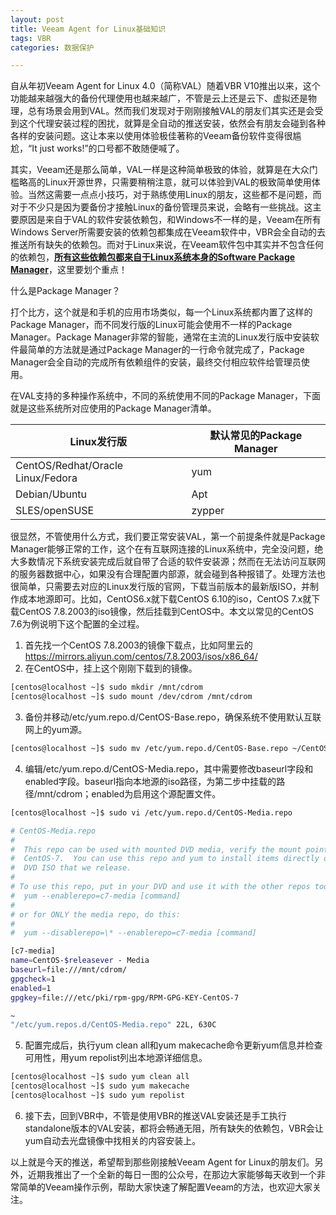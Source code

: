 ```yaml
---
layout: post
title: Veeam Agent for Linux基础知识
tags: VBR
categories: 数据保护

---
```


自从年初Veeam Agent for Linux 4.0（简称VAL）随着VBR V10推出以来，这个功能越来越强大的备份代理使用也越来越广，不管是云上还是云下、虚拟还是物理，总有场景会用到VAL。然而我们发现对于刚刚接触VAL的朋友们其实还是会受到这个代理安装过程的困扰，就算是全自动的推送安装，依然会有朋友会碰到各种各样的安装问题。这让本来以使用体验极佳著称的Veeam备份软件变得很尴尬，“It just works!”的口号都不敢随便喊了。

其实，Veeam还是那么简单，VAL一样是这种简单极致的体验，就算是在大众门槛略高的Linux开源世界，只需要稍稍注意，就可以体验到VAL的极致简单使用体验。当然这需要一点点小技巧，对于熟练使用Linux的朋友，这些都不是问题，而对于不少只是因为要备份才接触Linux的备份管理员来说，会略有一些挑战。这主要原因是来自于VAL的软件安装依赖包，和Windows不一样的是，Veeam在所有Windows Server所需要安装的依赖包都集成在Veeam软件中，VBR会全自动的去推送所有缺失的依赖包。而对于Linux来说，在Veeam软件包中其实并不包含任何的依赖包，**<u>所有这些依赖包都来自于Linux系统本身的Software Package Manager</u>**，这里要划个重点！

什么是Package Manager？

打个比方，这个就是和手机的应用市场类似，每一个Linux系统都内置了这样的Package Manager，而不同发行版的Linux可能会使用不一样的Package Manager。Package Manager非常的智能，通常在主流的Linux发行版中安装软件最简单的方法就是通过Package Manager的一行命令就完成了，Package Manager会全自动的完成所有依赖组件的安装，最终交付相应软件给管理员使用。

在VAL支持的多种操作系统中，不同的系统使用不同的Package Manager，下面就是这些系统所对应使用的Package Manager清单。

| Linux发行版                       | 默认常见的Package Manager |
| --------------------------------- | ------------------------- |
| CentOS/Redhat/Oracle Linux/Fedora | yum                       |
| Debian/Ubuntu                     | Apt                       |
| SLES/openSUSE                     | zypper                    |

很显然，不管使用什么方式，我们要正常安装VAL，第一个前提条件就是Package Manager能够正常的工作，这个在有互联网连接的Linux系统中，完全没问题，绝大多数情况下系统安装完成后就自带了合适的软件安装源；然而在无法访问互联网的服务器数据中心，如果没有合理配置内部源，就会碰到各种报错了。处理方法也很简单，只需要去对应的Linux发行版的官网，下载当前版本的最新版ISO，并制作成本地源即可。比如，CentOS6.x就下载CentOS 6.10的iso，CentOS 7.x就下载CentOS 7.8.2003的iso镜像，然后挂载到CentOS中。本文以常见的CentOS 7.6为例说明下这个配置的全过程。

1. 首先找一个CentOS 7.8.2003的镜像下载点，比如阿里云的
   https://mirrors.aliyun.com/centos/7.8.2003/isos/x86_64/
2. 在CentOS中，挂上这个刚刚下载到的镜像。

```bash
[centos@localhost ~]$ sudo mkdir /mnt/cdrom
[centos@localhost ~]$ sudo mount /dev/cdrom /mnt/cdrom
```

3. 备份并移动/etc/yum.repo.d/CentOS-Base.repo，确保系统不使用默认互联网上的yum源。

```bash
[centos@localhost ~]$ sudo mv /etc/yum.repo.d/CentOS-Base.repo ~/CentOS-Base.repo
```

4. 编辑/etc/yum.repo.d/CentOS-Media.repo，其中需要修改baseurl字段和enabled字段。baseurl指向本地源的iso路径，为第二步中挂载的路径/mnt/cdrom；enabled为启用这个源配置文件。

```bash
[centos@localhost ~]$ sudo vi /etc/yum.repo.d/CentOS-Media.repo

# CentOS-Media.repo
#
#  This repo can be used with mounted DVD media, verify the mount point for
#  CentOS-7.  You can use this repo and yum to install items directly off the
#  DVD ISO that we release.
#
# To use this repo, put in your DVD and use it with the other repos too:
#  yum --enablerepo=c7-media [command]
#
# or for ONLY the media repo, do this:
#
#  yum --disablerepo=\* --enablerepo=c7-media [command]

[c7-media]
name=CentOS-$releasever - Media
baseurl=file:///mnt/cdrom/
gpgcheck=1
enabled=1
gpgkey=file:///etc/pki/rpm-gpg/RPM-GPG-KEY-CentOS-7

~
"/etc/yum.repos.d/CentOS-Media.repo" 22L, 630C

```

5. 配置完成后，执行yum clean all和yum makecache命令更新yum信息并检查可用性，用yum repolist列出本地源详细信息。
```bash
[centos@localhost ~]$ sudo yum clean all
[centos@localhost ~]$ sudo yum makecache
[centos@localhost ~]$ sudo yum repolist
```

6. 接下去，回到VBR中，不管是使用VBR的推送VAL安装还是手工执行standalone版本的VAL安装，都将会畅通无阻，所有缺失的依赖包，VBR会让yum自动去光盘镜像中找相关的内容安装上。

以上就是今天的推送，希望帮到那些刚接触Veeam Agent for Linux的朋友们。另外，近期我推出了一个全新的每日一图的公众号，在那边大家能够每天收到一个非常简单的Veeam操作示例，帮助大家快速了解配置Veeam的方法，也欢迎大家关注。

